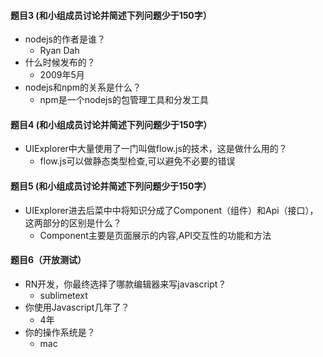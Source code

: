 #### 题目3 (和小组成员讨论并简述下列问题少于150字）
- nodejs的作者是谁？
    + Ryan Dah
- 什么时候发布的？
    + 2009年5月
- nodejs和npm的关系是什么？
    + npm是一个nodejs的包管理工具和分发工具
    
#### 题目4  (和小组成员讨论并简述下列问题少于150字）
- UIExplorer中大量使用了一门叫做flow.js的技术，这是做什么用的？
    + flow.js可以做静态类型检查,可以避免不必要的错误 

#### 题目5 (和小组成员讨论并简述下列问题少于150字）
- UIExplorer进去后菜中中将知识分成了Component（组件）和Api（接口），这两部分的区别是什么？
    + Component主要是页面展示的内容,API交互性的功能和方法

#### 题目6（开放测试）
- RN开发，你最终选择了哪款编辑器来写javascript？
    + sublimetext
- 你使用Javascript几年了？
    + 4年
- 你的操作系统是？
    + mac